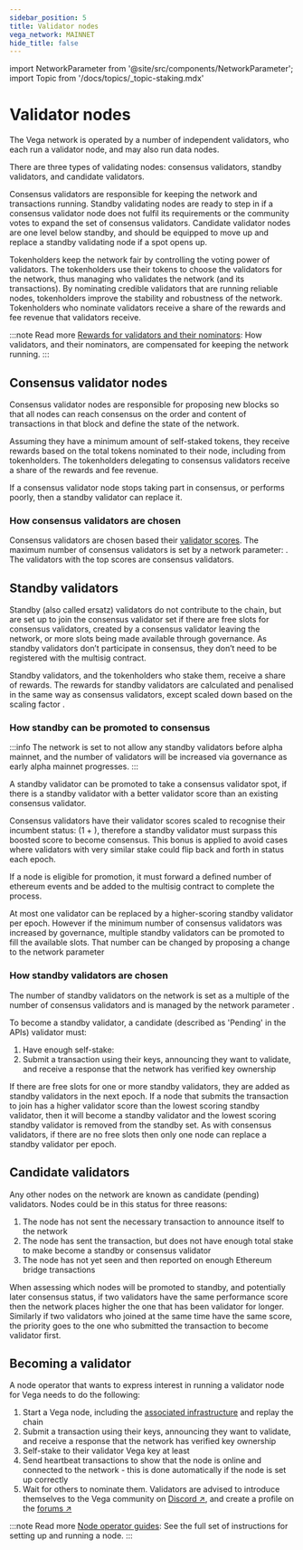```yaml
---
sidebar_position: 5
title: Validator nodes
vega_network: MAINNET
hide_title: false
---
```


import NetworkParameter from '@site/src/components/NetworkParameter';
import Topic from '/docs/topics/_topic-staking.mdx'

# Validator nodes
The Vega network is operated by a number of independent validators, who each run a validator node, and may also run data nodes. 

There are three types of validating nodes: consensus validators, standby validators, and candidate validators. 

Consensus validators are responsible for keeping the network and transactions running. Standby validating nodes are ready to step in if a consensus validator node does not fulfil its requirements or the community votes to expand the set of consensus validators. Candidate validator nodes are one level below standby, and should be equipped to move up and replace a standby validating node if a spot opens up.

Tokenholders keep the network fair by controlling the voting power of validators. The tokenholders use their tokens to choose the validators for the network, thus managing who validates the network (and its transactions). By nominating credible validators that are running reliable nodes, tokenholders improve the stability and robustness of the network. Tokenholders who nominate validators receive a share of the rewards and fee revenue that validators receive.

:::note Read more
[Rewards for validators and their nominators](validator-scores-and-rewards.md#reward-allocation): How validators, and their nominators, are compensated for keeping the network running.
:::

## Consensus validator nodes
Consensus validator nodes are responsible for proposing new blocks so that all nodes can reach consensus on the order and content of transactions in that block and define the state of the network. 

Assuming they have a minimum amount of self-staked tokens, they receive rewards based on the total tokens nominated to their node, including from tokenholders. The tokenholders delegating to consensus validators receive a share of the rewards and fee revenue.

If a consensus validator node stops taking part in consensus, or performs poorly, then a standby validator can replace it.

### How consensus validators are chosen
Consensus validators are chosen based their [validator scores](validator-scores-and-rewards.md). The maximum number of consensus validators is set by a network parameter: <NetworkParameter frontMatter={frontMatter} param="network.validators.tendermint.number" />. The validators with the top scores are consensus validators. 

## Standby validators
Standby (also called ersatz) validators do not contribute to the chain, but are set up to join the consensus validator set if there are free slots for consensus validators, created by a consensus validator leaving the network, or more slots being made available through governance. As standby validators don’t participate in consensus, they don’t need to be registered with the multisig contract.

Standby validators, and the tokenholders who stake them, receive a share of rewards. The rewards for standby validators are calculated and penalised in the same way as consensus validators, except scaled down based on the scaling factor <NetworkParameter frontMatter={frontMatter} param="network.validators.ersatz.rewardFactor" />.

### How standby can be promoted to consensus

:::info 
The network is set to not allow any standby validators before alpha mainnet, and the number of validators will be increased via governance as early alpha mainnet progresses.
:::

A standby validator can be promoted to take a consensus validator spot, if there is a standby validator with a better validator score than an existing consensus validator. 

Consensus validators have their validator scores scaled to recognise their incumbent status: (1 + <NetworkParameter frontMatter={frontMatter} param="network.validators.incumbentBonus" hideName={true} />), therefore a standby validator must surpass this boosted score to become consensus. This bonus is applied to avoid cases where validators with very similar stake could flip back and forth in status each epoch. 

If a node is eligible for promotion, it must forward a defined number of ethereum events and be added to the multisig contract to complete the process.

At most one validator can be replaced by a higher-scoring standby validator per epoch. However if the minimum number of consensus validators was increased by governance, multiple standby validators can be promoted to fill the available slots. That number can be changed by proposing a change to the network parameter <NetworkParameter frontMatter={frontMatter} param="network.validators.tendermint.number" hideValue={true} />

### How standby validators are chosen
The number of standby validators on the network is set as a multiple of the number of consensus validators and is managed by the network parameter <NetworkParameter frontMatter={frontMatter} param="network.validators.ersatz.multipleOfTendermintValidators" />. 

To become a standby validator, a candidate (described as 'Pending' in the APIs) validator must:

1. Have enough self-stake: <NetworkParameter frontMatter={frontMatter} param="reward.staking.delegation.minimumValidatorStake" formatter="governanceToken" suffix="tokens" hideName={true} /> 
2. Submit a transaction using their keys, announcing they want to validate, and receive a response that the network has verified key ownership

If there are free slots for one or more standby validators, they are added as standby validators in the next epoch. If a node that submits the transaction to join has a higher validator score than the lowest scoring standby validator, then it will become a standby validator and the lowest scoring standby validator is removed from the standby set. As with consensus validators, if there are no free slots then only one node can replace a standby validator per epoch.

## Candidate validators
Any other nodes on the network are known as candidate (pending) validators. Nodes could be in this status for three reasons:

1. The node has not sent the necessary transaction to announce itself to the network
2. The node has sent the transaction, but does not have enough total stake to make become a standby or consensus validator
3. The node has not yet seen and then reported on enough Ethereum bridge transactions

When assessing which nodes will be promoted to standby, and potentially later consensus status, if two validators have the same performance score then the network places higher the one that has been validator for longer. Similarly if two validators who joined at the same time have the same score, the priority goes to the one who submitted the transaction to become validator first.

## Becoming a validator
A node operator that wants to express interest in running a validator node for Vega needs to do the following: 

1. Start a Vega node, including the [associated infrastructure](../../node-operators/index.md) and replay the chain
2. Submit a transaction using their keys, announcing they want to validate, and receive a response that the network has verified key ownership
3. Self-stake to their validator Vega key at least <NetworkParameter frontMatter={frontMatter} param="reward.staking.delegation.minimumValidatorStake" formatter="governanceToken" suffix="tokens" hideName={true} />
4. Send heartbeat transactions to show that the node is online and connected to the network - this is done automatically if the node is set up correctly
5. Wait for others to nominate them. Validators are advised to introduce themselves to the Vega community on [Discord ↗](https://vega.xyz/discord), and create a profile on the [forums ↗](https://community.vega.xyz/c/mainnet-validator-candidates/23)

:::note Read more
[Node operator guides](../../node-operators/index.md): See the full set of instructions for setting up and running a node.
:::
